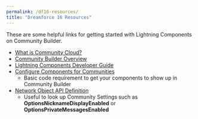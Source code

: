 ```yaml
---
permalink: /df16-resources/
title: "Dreamforce 16 Resources"
---
```

These are some helpful links for getting started with Lightning Components on Community Builder.

* [What is Community Cloud?](http://sforce.co/2bTK9QD)
* [Community Builder Overview](http://sforce.co/2cof465)
* [Lightning Components Developer Guide](http://bit.ly/LC-DG)
* [Configure Components for Communities](http://sforce.co/2c75EgL)
    * Basic code requirement to get your components to show up in Community Builder
* [Network Object API Definition](http://sforce.co/2cvFHXj)
    * Useful to look up Community Settings such as **OptionsNicknameDisplayEnabled** or **OptionsPrivateMessagesEnabled**

